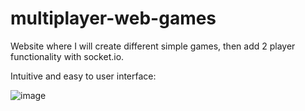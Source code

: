 # multiplayer-web-games
Website where I will create different simple games, then add 2 player functionality with socket.io.

Intuitive and easy to user interface: 

![image](https://github.com/user-attachments/assets/8fc022ce-f2a9-4b59-b420-769c4a8668eb)
